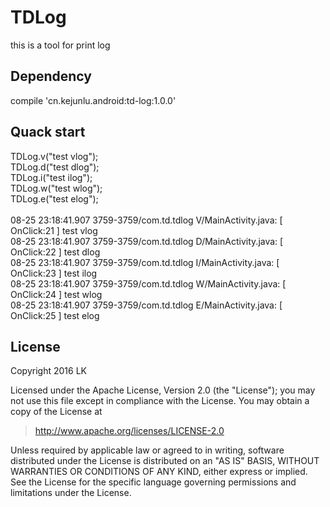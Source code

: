 # TDLog
this is a tool for print log

## Dependency

compile 'cn.kejunlu.android:td-log:1.0.0'

## Quack start

TDLog.v("test vlog");<br> 
TDLog.d("test dlog");<br> 
TDLog.i("test ilog");<br> 
TDLog.w("test wlog");<br> 
TDLog.e("test elog");<br><br> 
08-25 23:18:41.907 3759-3759/com.td.tdlog V/MainActivity.java: [ OnClick:21 ] test vlog<br> 
08-25 23:18:41.907 3759-3759/com.td.tdlog D/MainActivity.java: [ OnClick:22 ] test dlog<br> 
08-25 23:18:41.907 3759-3759/com.td.tdlog I/MainActivity.java: [ OnClick:23 ] test ilog<br> 
08-25 23:18:41.907 3759-3759/com.td.tdlog W/MainActivity.java: [ OnClick:24 ] test wlog<br> 
08-25 23:18:41.907 3759-3759/com.td.tdlog E/MainActivity.java: [ OnClick:25 ] test elog<br>

## License
Copyright 2016 LK

Licensed under the Apache License, Version 2.0 (the "License");
you may not use this file except in compliance with the License.
You may obtain a copy of the License at

  >http://www.apache.org/licenses/LICENSE-2.0

Unless required by applicable law or agreed to in writing, software
distributed under the License is distributed on an "AS IS" BASIS,
WITHOUT WARRANTIES OR CONDITIONS OF ANY KIND, either express or implied.
See the License for the specific language governing permissions and
limitations under the License.
